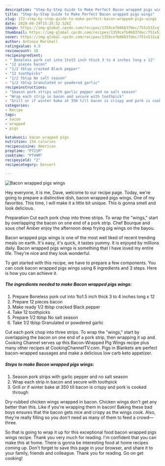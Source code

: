 ```yaml
---
description: "Step-by-Step Guide to Make Perfect Bacon wrapped pigs wings"
title: "Step-by-Step Guide to Make Perfect Bacon wrapped pigs wings"
slug: 172-step-by-step-guide-to-make-perfect-bacon-wrapped-pigs-wings
date: 2020-08-29T15:35:52.526Z
image: https://img-global.cpcdn.com/recipes/1359cefb06837dec/751x532cq70/bacon-wrapped-pigs-wings-recipe-main-photo.jpg
thumbnail: https://img-global.cpcdn.com/recipes/1359cefb06837dec/751x532cq70/bacon-wrapped-pigs-wings-recipe-main-photo.jpg
cover: https://img-global.cpcdn.com/recipes/1359cefb06837dec/751x532cq70/bacon-wrapped-pigs-wings-recipe-main-photo.jpg
author: Antonio Marshall
ratingvalue: 4.9
reviewcount: 10
recipeingredient:
- " Boneless pork cut into 1to15 inch thick 3 to 4 inches long x 12"
- "12 pieces bacon"
- "1/2 tblsp cracked Black pepper"
- "12 toothpicks"
- "1/2 tblsp No salt season"
- "1/2 tblsp Granulated or powdered garlic"
recipeinstructions:
- "Season pork strips with garlic pepper and no salt season"
- "Wrap each strip in bacon and secure with toothpick"
- "Grill or if winter bake at 350 till bacon is crispy and pork is cooked through"
categories:
- Recipe
tags:
- bacon
- wrapped
- pigs

katakunci: bacon wrapped pigs 
nutrition: 154 calories
recipecuisine: American
preptime: "PT21M"
cooktime: "PT49M"
recipeyield: "2"
recipecategory: Dessert

---
```



![Bacon wrapped pigs wings](https://img-global.cpcdn.com/recipes/1359cefb06837dec/751x532cq70/bacon-wrapped-pigs-wings-recipe-main-photo.jpg)

Hey everyone, it is me, Dave, welcome to our recipe page. Today, we're going to prepare a distinctive dish, bacon wrapped pigs wings. One of my favorites. This time, I will make it a little bit unique. This is gonna smell and look delicious.

Preparation Cut each pork chop into three strips. To wrap the &#34;wings,&#34; start by overlapping the bacon on one end of a pork strip. Chef Bourque and sous chef Amber enjoy the afternoon deep frying pig wings on the bayou.

Bacon wrapped pigs wings is one of the most well liked of recent trending meals on earth. It's easy, it's quick, it tastes yummy. It is enjoyed by millions daily. Bacon wrapped pigs wings is something that I have loved my entire life. They're nice and they look wonderful.


To get started with this recipe, we have to prepare a few components. You can cook bacon wrapped pigs wings using 6 ingredients and 3 steps. Here is how you can achieve it.

<!--inarticleads1-->

##### The ingredients needed to make Bacon wrapped pigs wings:

1. Prepare  Boneless pork cut into 1to1.5 inch thick 3 to 4 inches long x 12
1. Prepare 12 pieces bacon
1. Make ready 1/2 tblsp cracked Black pepper
1. Take 12 toothpicks
1. Prepare 1/2 tblsp No salt season
1. Take 1/2 tblsp Granulated or powdered garlic


Cut each pork chop into three strips. To wrap the &#34;wings,&#34; start by overlapping the bacon on one end of a pork strip, then wrapping it up and. Cooking Channel serves up this Bacon-Wrapped Pig Wings recipe plus many other recipes at CookingChannelTV.com. Pigs in Blankets are perfect bacon-wrapped sausages and make a delicious low carb keto appetizer. 

<!--inarticleads2-->

##### Steps to make Bacon wrapped pigs wings:

1. Season pork strips with garlic pepper and no salt season
1. Wrap each strip in bacon and secure with toothpick
1. Grill or if winter bake at 350 till bacon is crispy and pork is cooked through


Dry-rubbed chicken wings wrapped in bacon. Chicken wings don&#39;t get any better than this. Like if you&#39;re wrapping them in bacon! Baking these bad boys ensures that the bacon gets nice and crispy as the wings cook. Also, they&#39;re really filling so you don&#39;t need as many of them to feed a crowd—three. 

So that is going to wrap it up for this exceptional food bacon wrapped pigs wings recipe. Thank you very much for reading. I'm confident that you can make this at home. There is gonna be interesting food at home recipes coming up. Don't forget to save this page in your browser, and share it to your family, friends and colleague. Thank you for reading. Go on get cooking!
